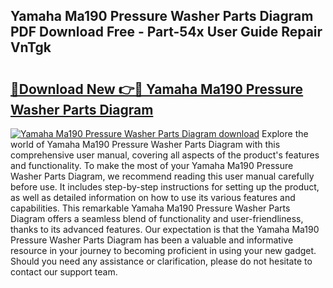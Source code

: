 ## Yamaha Ma190 Pressure Washer Parts Diagram PDF Download Free - Part-54x User Guide Repair VnTgk

# <h2><a href="http://dfs5ej.blite.top/?on=Yamaha+Ma190+Pressure+Washer+Parts+Diagram">🔗Download New 👉🔴 Yamaha Ma190 Pressure Washer Parts Diagram</a></h2>

[![Yamaha Ma190 Pressure Washer Parts Diagram download](https://i.imgur.com/lujVjoI.png)](http://dfs5ej.blite.top/?on=Yamaha+Ma190+Pressure+Washer+Parts+Diagram)
Explore the world of Yamaha Ma190 Pressure Washer Parts Diagram with this comprehensive user manual, covering all aspects of the product's features and functionality. To make the most of your Yamaha Ma190 Pressure Washer Parts Diagram, we recommend reading this user manual carefully before use. It includes step-by-step instructions for setting up the product, as well as detailed information on how to use its various features and capabilities. This remarkable Yamaha Ma190 Pressure Washer Parts Diagram offers a seamless blend of functionality and user-friendliness, thanks to its advanced features. Our expectation is that the Yamaha Ma190 Pressure Washer Parts Diagram has been a valuable and informative resource in your journey to becoming proficient in using your new gadget. Should you need any assistance or clarification, please do not hesitate to contact our support team.
